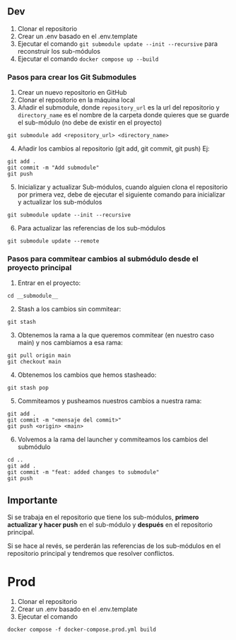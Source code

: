 
## Dev

1. Clonar el repositorio
2. Crear un .env basado en el .env.template
3. Ejecutar el comando `git submodule update --init --recursive` para reconstruir los sub-módulos
4. Ejecutar el comando `docker compose up --build`


### Pasos para crear los Git Submodules

1. Crear un nuevo repositorio en GitHub
2. Clonar el repositorio en la máquina local
3. Añadir el submodule, donde `repository_url` es la url del repositorio y `directory_name` es el nombre de la carpeta donde quieres que se guarde el sub-módulo (no debe de existir en el proyecto)
```
git submodule add <repository_url> <directory_name>
```
4. Añadir los cambios al repositorio (git add, git commit, git push)
Ej:
```
git add .
git commit -m "Add submodule"
git push
```
5. Inicializar y actualizar Sub-módulos, cuando alguien clona el repositorio por primera vez, debe de ejecutar el siguiente comando para inicializar y actualizar los sub-módulos
```
git submodule update --init --recursive
```
6. Para actualizar las referencias de los sub-módulos
```
git submodule update --remote
```

### Pasos para commitear cambios al submódulo desde el proyecto principal

1. Entrar en el proyecto:
```
cd __submodule__
```
2. Stash a los cambios sin commitear:
```
git stash
```
3. Obtenemos la rama a la que queremos commitear (en nuestro caso main) y nos cambiamos a esa rama:
```
git pull origin main
git checkout main
```
4. Obtenemos los cambios que hemos stasheado:
```
git stash pop
```
5. Commiteamos y pusheamos nuestros cambios a nuestra rama:
```
git add .
git commit -m "<mensaje del commit>"
git push <origin> <main>
```
6. Volvemos a la rama del launcher y commiteamos los cambios del submódulo
```
cd ..
git add .
git commit -m "feat: added changes to submodule"
git push
```


## Importante
Si se trabaja en el repositorio que tiene los sub-módulos, **primero actualizar y hacer push** en el sub-módulo y **después** en el repositorio principal. 

Si se hace al revés, se perderán las referencias de los sub-módulos en el repositorio principal y tendremos que resolver conflictos.



# Prod

1. Clonar el repositorio
2. Crear un .env basado en el .env.template
3. Ejecutar el comando
```
docker compose -f docker-compose.prod.yml build
```